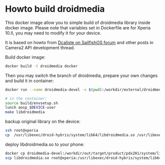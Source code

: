 # Howto build droidmedia

This docker image allow you to simple build of droidmedia library inside docker image.
Please note that variables set in Dockerfile are for Xperia 10.II, you may need to modify
it for your device.

It is based on howto from [Dcaliste on SailfishOS forum](https://forum.sailfishos.org/t/camera2-api-development/14491/23)
and other posts in Camera2 API development thread.

Build docker image:
```bash
docker build -t droidmedia docker
```

Then you may switch the branch of droidmedia, prepare your own changes and build it in container:
```bash
docker run --name droidmedia-devel -v $(pwd):/workdir/external/droidmedia -it droidmedia

# in the container:
source build/envsetup.sh
lunch aosp_$DEVICE-user
make libdroidmedia
```

backup original library on the device:
```bash
ssh root@xperia
cp  /usr/libexec/droid-hybris/system/lib64/libdroidmedia.so /usr/libexec/droid-hybris/system/lib64/libdroidmedia.so.backup
```

deploy libdroidmedia.so to your phone:
```bash
docker cp droidmedia-devel:/workdir/out/target/product/pdx201/system/lib64/libdroidmedia.so . 
scp libdroidmedia.so root@xperia:/usr/libexec/droid-hybris/system/lib64/libdroidmedia.so
```

